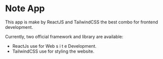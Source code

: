 # Note App

This app is make by ReactJS and TailwindCSS the best combo for frontend development.

Currently, two official framework and library are available:

- ReactJs use for Web s i t e Development.
- TailwindCSS use for styling the website.
